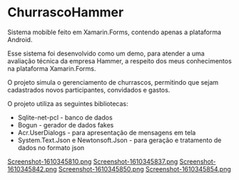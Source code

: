 # ChurrascoHammer

Sistema mobible feito em Xamarin.Forms, contendo apenas a plataforma Android. 

Esse sistema foi desenvolvido como um demo, para atender a uma avaliação técnica da empresa Hammer, a respeito dos meus conhecimentos na plataforma Xamarin.Forms.

O projeto simula o gerenciamento de churrascos, permitindo que sejam cadastrados novos participantes, convidados e gastos.

O projeto utiliza as seguintes bibliotecas:

- Sqlite-net-pcl - banco de dados
- Bogun - gerador de dados fakes
- Acr.UserDialogs - para apresentação de mensagens em tela
- System.Text.Json e Newtonsoft.Json - para geração e tratamento de dados no formato json

[Screenshot-1610345810.png](https://postimg.cc/vgx8Wq3H)
[Screenshot-1610345837.png](https://postimg.cc/jnhpNy0S)
[Screenshot-1610345842.png](https://postimg.cc/RNSFYR0G)
[Screenshot-1610345850.png](https://postimg.cc/TKhPd3gD)
[Screenshot-1610345854.png](https://postimg.cc/phMVJQ7f)
